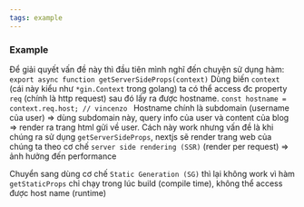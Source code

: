 ```yaml
---
tags: example
---
```

### Example

Để giải quyết vấn đề này thì đầu tiên mình nghĩ  đến chuyện sử dụng hàm: 
`export async function getServerSideProps(context)`
Dùng biến `context` (cái này kiểu như `*gin.Context` trong golang) ta có thể access đc property `req` (chính là http request) sau đó lấy ra được hostname.
`const hostname = context.req.host; // vincenzo `
Hostname chính là subdomain (username của user) =>  dùng subdomain này, query info của user và content của blog => render ra trang html gửi về user.
Cách này work nhưng vấn đề là khi chúng ra sử dụng `getServerSideProps`, nextjs sẽ render trang web của chúng ta theo cơ chế `server side rendering (SSR)` (render per request) => ảnh hưởng đến performance

Chuyển sang dùng cơ chế `Static Generation (SG)` thì lại không work vì hàm `getStaticProps`  chỉ chạy trong lúc build (compile time), không thể access được host name (runtime)
